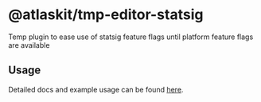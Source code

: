 # @atlaskit/tmp-editor-statsig

Temp plugin to ease use of statsig feature flags until platform feature flags are available

## Usage

Detailed docs and example usage can be found
[here](https://atlaskit.atlassian.com/packages/editor/tmp-editor-feature-gate-js-client).
